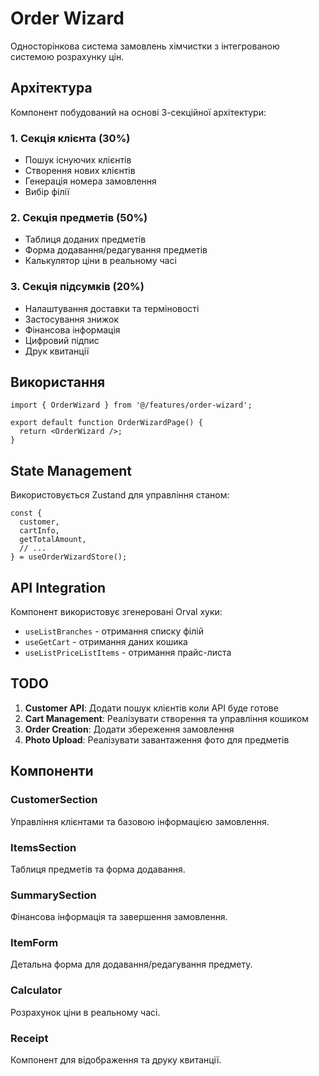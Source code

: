 # Order Wizard

Односторінкова система замовлень хімчистки з інтегрованою системою розрахунку цін.

## Архітектура

Компонент побудований на основі 3-секційної архітектури:

### 1. Секція клієнта (30%)
- Пошук існуючих клієнтів
- Створення нових клієнтів
- Генерація номера замовлення
- Вибір філії

### 2. Секція предметів (50%)
- Таблиця доданих предметів
- Форма додавання/редагування предметів
- Калькулятор ціни в реальному часі

### 3. Секція підсумків (20%)
- Налаштування доставки та терміновості
- Застосування знижок
- Фінансова інформація
- Цифровий підпис
- Друк квитанції

## Використання

```tsx
import { OrderWizard } from '@/features/order-wizard';

export default function OrderWizardPage() {
  return <OrderWizard />;
}
```

## State Management

Використовується Zustand для управління станом:

```tsx
const {
  customer,
  cartInfo,
  getTotalAmount,
  // ...
} = useOrderWizardStore();
```

## API Integration

Компонент використовує згенеровані Orval хуки:
- `useListBranches` - отримання списку філій
- `useGetCart` - отримання даних кошика
- `useListPriceListItems` - отримання прайс-листа

## TODO

1. **Customer API**: Додати пошук клієнтів коли API буде готове
2. **Cart Management**: Реалізувати створення та управління кошиком
3. **Order Creation**: Додати збереження замовлення
4. **Photo Upload**: Реалізувати завантаження фото для предметів

## Компоненти

### CustomerSection
Управління клієнтами та базовою інформацією замовлення.

### ItemsSection
Таблиця предметів та форма додавання.

### SummarySection
Фінансова інформація та завершення замовлення.

### ItemForm
Детальна форма для додавання/редагування предмету.

### Calculator
Розрахунок ціни в реальному часі.

### Receipt
Компонент для відображення та друку квитанції.